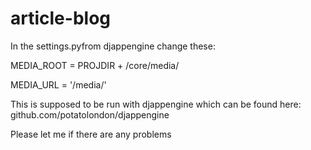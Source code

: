 article-blog
============

In the settings.pyfrom djappengine change these:

MEDIA_ROOT = PROJDIR + /core/media/

MEDIA_URL = '/media/'

This is supposed to be run with djappengine which can be found here: github.com/potatolondon/djappengine

Please let me if there are any problems
